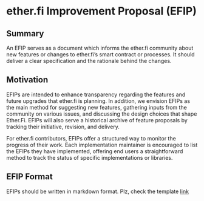 # ether.fi Improvement Proposal (EFIP)


## Summary

An EFIP serves as a document which informs the ether.fi community about new features or changes to ether.fi’s smart contract or processes. It should deliver a clear specification and the rationale behind the changes. 


## Motivation

EFIPs are intended to enhance transparency regarding the features and future upgrades that ether.fi is planning. In addition, we envision EFIPs as the main method for suggesting new features, gathering inputs from the community on various issues, and discussing the design choices that shape Ether.Fi. EFIPs will also serve a historical archive of feature proposals by tracking their initiative, revision, and delivery.

For ether.fi contributors, EFIPs offer a structured way to monitor the progress of their work. Each implementation maintainer is encouraged to list the EFIPs they have implemented, offering end users a straightforward method to track the status of specific implementations or libraries.



## EFIP Format

EFIPs should be written in markdown format. Plz, check the template [link](./efip-template.md) 
